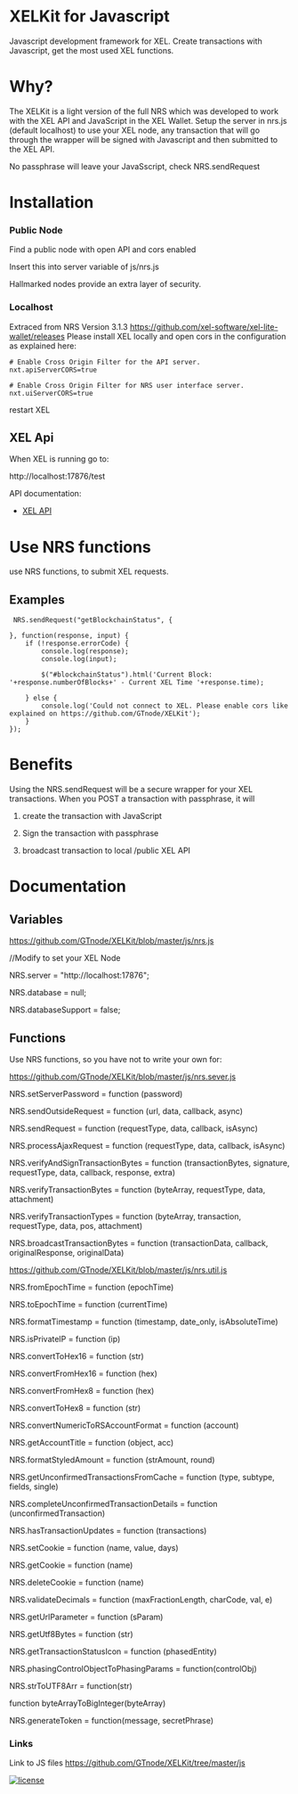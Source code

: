 <!-- TITLE: Xel Kit For Javascript -->

# XELKit for Javascript
Javascript development framework for XEL. Create transactions with Javascript, get the most used XEL functions.

# Why?

The XELKit is a light version of the full NRS which was developed to work with the XEL API and JavaScript in the XEL Wallet.
Setup the server in nrs.js (default localhost) to use your XEL node, any transaction that will go through the wrapper will be signed with Javascript and then submitted to the XEL API.

No passphrase will leave your JavaSscript, check NRS.sendRequest

# Installation

### Public Node

Find a public node with open API and cors enabled

Insert this into server variable of js/nrs.js

Hallmarked nodes provide an extra layer of security.

### Localhost

Extraced from NRS Version 3.1.3 https://github.com/xel-software/xel-lite-wallet/releases
Please install XEL locally and open cors in the configuration as explained here:

	# Enable Cross Origin Filter for the API server.
	nxt.apiServerCORS=true
	​
	# Enable Cross Origin Filter for NRS user interface server.
	nxt.uiServerCORS=true

restart XEL



## XEL Api

When XEL is running go to:

http://localhost:17876/test

API documentation:

-  <a href="xel-api">XEL API</a>

# Use NRS functions

use NRS functions, to submit XEL requests.

## Examples

	 NRS.sendRequest("getBlockchainStatus", {

	}, function(response, input) {
		if (!response.errorCode) {
			console.log(response);
			console.log(input);

			$("#blockchainStatus").html('Current Block: '+response.numberOfBlocks+' - Current XEL Time '+response.time);

		} else {
			console.log('Could not connect to XEL. Please enable cors like explained on https://github.com/GTnode/XELKit');
		}
	});

# Benefits

Using the NRS.sendRequest will be a secure wrapper for your XEL transactions. When you POST a transaction with passphrase, it will

1) create the transaction with JavaScript

2) Sign the transaction with passphrase

3) broadcast transaction to local /public XEL API

# Documentation

## Variables

https://github.com/GTnode/XELKit/blob/master/js/nrs.js

//Modify to set your XEL Node

NRS.server = "http://localhost:17876";

NRS.database = null;

NRS.databaseSupport = false;


## Functions

Use NRS functions, so you have not to write your own for:

https://github.com/GTnode/XELKit/blob/master/js/nrs.sever.js

NRS.setServerPassword = function (password)

NRS.sendOutsideRequest = function (url, data, callback, async)

NRS.sendRequest = function (requestType, data, callback, isAsync)

NRS.processAjaxRequest = function (requestType, data, callback, isAsync)

NRS.verifyAndSignTransactionBytes = function (transactionBytes, signature, requestType, data, callback, response, extra)

NRS.verifyTransactionBytes = function (byteArray, requestType, data, attachment)

NRS.verifyTransactionTypes = function (byteArray, transaction, requestType, data, pos, attachment)

NRS.broadcastTransactionBytes = function (transactionData, callback, originalResponse, originalData)

https://github.com/GTnode/XELKit/blob/master/js/nrs.util.js

NRS.fromEpochTime = function (epochTime)

NRS.toEpochTime = function (currentTime)

NRS.formatTimestamp = function (timestamp, date_only, isAbsoluteTime)

NRS.isPrivateIP = function (ip)

NRS.convertToHex16 = function (str)

NRS.convertFromHex16 = function (hex)

NRS.convertFromHex8 = function (hex)

NRS.convertToHex8 = function (str)

NRS.convertNumericToRSAccountFormat = function (account)

NRS.getAccountTitle = function (object, acc)

NRS.formatStyledAmount = function (strAmount, round)

NRS.getUnconfirmedTransactionsFromCache = function (type, subtype, fields, single)

NRS.completeUnconfirmedTransactionDetails = function (unconfirmedTransaction)

NRS.hasTransactionUpdates = function (transactions)

NRS.setCookie = function (name, value, days)

NRS.getCookie = function (name)

NRS.deleteCookie = function (name)

NRS.validateDecimals = function (maxFractionLength, charCode, val, e)

NRS.getUrlParameter = function (sParam)

NRS.getUtf8Bytes = function (str)

NRS.getTransactionStatusIcon = function (phasedEntity)

NRS.phasingControlObjectToPhasingParams = function(controlObj)

NRS.strToUTF8Arr = function(str)

function byteArrayToBigInteger(byteArray)

NRS.generateToken = function(message, secretPhrase)

### Links

Link to JS files https://github.com/GTnode/XELKit/tree/master/js

<a href="https://github.com/GTnode/XELKit/blob/master/LICENSE" title=""><img src="http://img.shields.io/:license-mit-blue.svg" alt="license"></a>